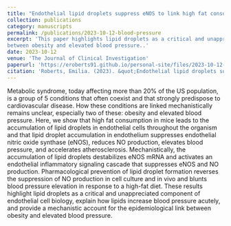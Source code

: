 ```yaml
---
title: "Endothelial lipid droplets suppress eNOS to link high fat consumption to blood pressure elevation"
collection: publications
category: manuscripts
permalink: /publications/2023-10-12-blood-pressure
excerpt: 'This paper highlights lipid droplets as a critical and unappreciated component of endothelial cell biology, explain how lipids increase blood pressure acutely, and provide a mechanistic account for the epidemiological link
between obesity and elevated blood pressure..'
date: 2023-10-12
venue: 'The Journal of Clinical Investigation'
paperurl: 'https://eroberts91.github.io/personal-site/files/2023-10-12-blood-pressure.pdf'
citation: 'Roberts, Emilia. (2023). &quot;Endothelial lipid droplets suppress eNOS to link high fat consumption to blood pressure elevation.&quot; <i>The Journal of Clinical Investigation</i>. 133(24).'
---
```


Metabolic syndrome, today affecting more than 20% of the US population, is a group of 5 conditions that often coexist
and that strongly predispose to cardiovascular disease. How these conditions are linked mechanistically remains unclear,
especially two of these: obesity and elevated blood pressure. Here, we show that high fat consumption in mice leads to
the accumulation of lipid droplets in endothelial cells throughout the organism and that lipid droplet accumulation in
endothelium suppresses endothelial nitric oxide synthase (eNOS), reduces NO production, elevates blood pressure, and
accelerates atherosclerosis. Mechanistically, the accumulation of lipid droplets destabilizes eNOS mRNA and activates an
endothelial inflammatory signaling cascade that suppresses eNOS and NO production. Pharmacological prevention of lipid
droplet formation reverses the suppression of NO production in cell culture and in vivo and blunts blood pressure elevation
in response to a high-fat diet. These results highlight lipid droplets as a critical and unappreciated component of endothelial cell biology, explain how lipids increase blood pressure acutely, and provide a mechanistic account for the epidemiological link between obesity and elevated blood pressure.
